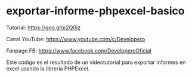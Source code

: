# exportar-informe-phpexcel-basico

Tutorial: https://goo.gl/p2Q0iz

Canal YouTube: https://www.youtube.com/c/Developero

Fanpage FB: https://www.facebook.com/DeveloperoOficial

Este código es el resultado de un videotutorial para exportar informes en excel usando la librería PHPExcel. 
